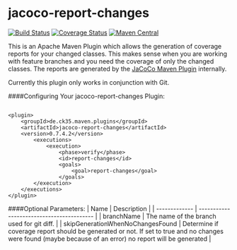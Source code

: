 # jacoco-report-changes
[![Build Status](https://travis-ci.org/CK35/jacoco-report-changes.svg?branch=master)](https://travis-ci.org/CK35/jacoco-report-changes)
[![Coverage Status](https://coveralls.io/repos/CK35/jacoco-report-changes/badge.svg?branch=master)](https://coveralls.io/r/CK35/jacoco-report-changes?branch=master)
[![Maven Central](https://maven-badges.herokuapp.com/maven-central/de.ck35.maven.plugins/jacoco-report-changes/badge.svg?style=flat)](http://search.maven.org/#search|ga|1|g%3Ade.ck35.maven.plugins)

This is an Apache Maven Plugin which allows the generation of coverage reports for your changed classes.
This makes sense when you are working with feature branches and you need the coverage of only the changed
classes. The reports are generated by the [JaCoCo Maven Plugin](http://www.eclemma.org/jacoco/trunk/doc/maven.html) internally.

Currently this plugin only works in conjunction with Git.

####Configuring Your jacoco-report-changes Plugin:
<pre><code>
&lt;plugin&gt;
    &lt;groupId&gt;de.ck35.maven.plugins&lt;/groupId&gt;
    &lt;artifactId&gt;jacoco-report-changes&lt;/artifactId&gt;
    &lt;version&gt;0.7.4.2&lt;/version&gt;
        &lt;executions&gt;
            &lt;execution&gt;
                &lt;phase&gt;verify&lt;/phase&gt;
                &lt;id&gt;report-changes&lt;/id&gt;
                &lt;goals&gt;
                    &lt;goal&gt;report-changes&lt;/goal&gt;
                &lt;/goals&gt;
        &lt;/execution&gt;
    &lt;/executions&gt;
&lt;/plugin&gt;
</code></pre>

####Optional Parameters:
| Name          | Description          |
| ------------- | ----------------------------------------- |
| branchName    | The name of the branch used for git diff. |
| skipGenerationWhenNoChangesFound | Determine if coverage report should be generated or not. If set to true and no changes were found (maybe because of an error) no report will be generated |